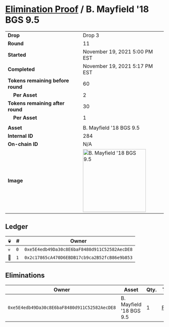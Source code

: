 # [Elimination Proof](./readme.md) / B. Mayfield &#039;18 BGS 9.5

|||
|---|---|
| **Drop** | Drop 3 |
| **Round** | 11 |
| **Started** | November 19, 2021 5:00 PM EST |
| **Completed** | November 19, 2021 5:17 PM EST |
| **Tokens remaining before round** | 60 |
| **&nbsp;&nbsp;&nbsp;&nbsp;Per Asset** | 2 |
| **Tokens remaining after round** | 30 |
| **&nbsp;&nbsp;&nbsp;&nbsp;Per Asset** | 1 |
| | |
| **Asset** | B. Mayfield &#039;18 BGS 9.5 |
| **Internal ID** | 284 |
| **On-chain ID** | N/A |
| **Image** | <img src="https://tcdn.blokpax.com/94d9199b-dc47-470f-905e-31c5027d3c4d/12ac3f57b4cb8ea54450feca1c98b05f0a1eb578202b8e89104d3b9edd783059.jpg" height="200" alt="B. Mayfield &#039;18 BGS 9.5" /> |

## Ledger

| 💀 | # | Owner |
| --- | --- | --- |
| 💀 | `0` | `0xe5E4edb49Da30c8E6baF8480d911C52582AecDE8` |
| 👑 | `1` | `0x2c17865cA470D6EBDB17cb9ca2B52fcB86e9b853` |


## Eliminations

| Owner | Asset | Qty. | Transaction |
| --- | --- | --- | --- |
| `0xe5E4edb49Da30c8E6baF8480d911C52582AecDE8` | B. Mayfield '18 BGS 9.5 | 1 | [Polygonscan](https://polygonscan.com/tx/0x2aca564e672120863568cc1afdc6b97727890b5522bb684729f656eb78db0765) |
